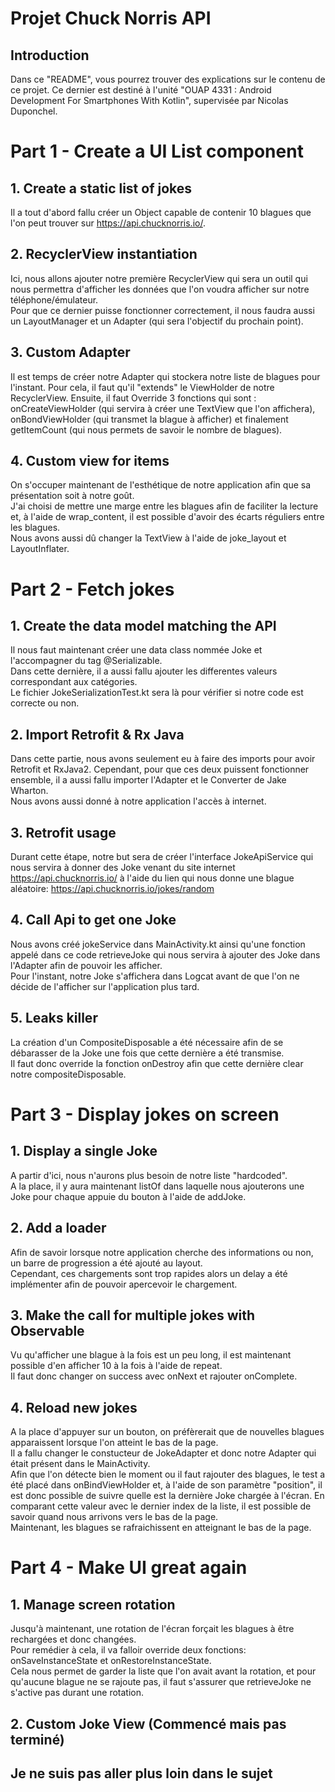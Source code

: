 # Projet Chuck Norris API

## Introduction

Dans ce "README", vous pourrez trouver des explications sur le contenu de ce projet. Ce dernier est destiné à l'unité "OUAP 4331 : Android Development For Smartphones With Kotlin", supervisée par Nicolas Duponchel.


# Part 1 - Create a UI List component

## 1. Create a static list of jokes

Il a tout d'abord fallu créer un Object capable de contenir 10 blagues que l'on peut trouver sur https://api.chucknorris.io/.

## 2. RecyclerView instantiation

Ici, nous allons ajouter notre première RecyclerView qui sera un outil qui nous permettra d'afficher les données que l'on voudra afficher sur notre téléphone/émulateur.  
Pour que ce dernier puisse fonctionner correctement, il nous faudra aussi un LayoutManager et un Adapter (qui sera l'objectif du prochain point).

## 3. Custom Adapter

Il est temps de créer notre Adapter qui stockera notre liste de blagues pour l'instant. Pour cela, il faut qu'il "extends" le ViewHolder de notre RecyclerView. Ensuite, il faut Override 3 fonctions qui sont : onCreateViewHolder (qui servira à créer une TextView que l'on affichera), onBondViewHolder (qui transmet la blague à afficher) et finalement getItemCount (qui nous permets de savoir le nombre de blagues).

## 4. Custom view for items

On s'occuper maintenant de l'esthétique de notre application afin que sa présentation soit à notre goût.  
J'ai choisi de mettre une marge entre les blagues afin de faciliter la lecture et, à l'aide de wrap_content, il est possible d'avoir des écarts réguliers entre les blagues.  
Nous avons aussi dû changer la TextView à l'aide de joke_layout et LayoutInflater.


# Part 2 - Fetch jokes

## 1. Create the data model matching the API

Il nous faut maintenant créer une data class nommée Joke et l'accompagner du tag @Serializable.  
Dans cette dernière, il a aussi fallu ajouter les differentes valeurs correspondant aux catégories.  
Le fichier JokeSerializationTest.kt sera là pour vérifier si notre code est correcte ou non.

## 2. Import Retrofit & Rx Java

Dans cette partie, nous avons seulement eu à faire des imports pour avoir Retrofit et RxJava2. Cependant, pour que ces deux puissent fonctionner ensemble, il a aussi fallu importer l'Adapter et le Converter de Jake Wharton.  
Nous avons aussi donné à notre application l'accès à internet.

## 3. Retrofit usage

Durant cette étape, notre but sera de créer l'interface JokeApiService qui nous servira à donner des Joke venant du site internet https://api.chucknorris.io/ à l'aide du lien qui nous donne une blague aléatoire: https://api.chucknorris.io/jokes/random

## 4. Call Api to get one Joke

Nous avons créé jokeService dans MainActivity.kt ainsi qu'une fonction appelé dans ce code retrieveJoke qui nous servira à ajouter des Joke dans l'Adapter afin de pouvoir les afficher.  
Pour l'instant, notre Joke s'affichera dans Logcat avant de que l'on ne décide de l'afficher sur l'application plus tard.

## 5. Leaks killer

La création d'un CompositeDisposable a été nécessaire afin de se débarasser de la Joke une fois que cette dernière a été transmise.  
Il faut donc override la fonction onDestroy afin que cette dernière clear notre compositeDisposable.


# Part 3 - Display jokes on screen

## 1. Display a single Joke

A partir d'ici, nous n'aurons plus besoin de notre liste "hardcoded".  
A la place, il y aura maintenant listOf<Joke> dans laquelle nous ajouterons une Joke pour chaque appuie du bouton à l'aide de addJoke.

## 2. Add a loader

Afin de savoir lorsque notre application cherche des informations ou non, un barre de progression a été ajouté au layout.  
Cependant, ces chargements sont trop rapides alors un delay a été implémenter afin de pouvoir apercevoir le chargement.

## 3. Make the call for multiple jokes with Observable

Vu qu'afficher une blague à la fois est un peu long, il est maintenant possible d'en afficher 10 à la fois à l'aide de repeat.  
Il faut donc changer on success avec onNext et rajouter onComplete.

## 4. Reload new jokes

A la place d'appuyer sur un bouton, on préfèrerait que de nouvelles blagues apparaissent lorsque l'on atteint le bas de la page.  
Il a fallu changer le constucteur de JokeAdapter et donc notre Adapter qui était présent dans le MainActivity.  
Afin que l'on détecte bien le moment ou il faut rajouter des blagues, le test a été placé dans onBindViewHolder et, à l'aide de son paramètre "position", il est donc possible de suivre quelle est la dernière Joke chargée à l'écran. En comparant cette valeur avec le dernier index de la liste, il est possible de savoir quand nous arrivons vers le bas de la page.  
Maintenant, les blagues se rafraichissent en atteignant le bas de la page.


# Part 4 - Make UI great again

## 1. Manage screen rotation

Jusqu'à maintenant, une rotation de l'écran forçait les blagues à être rechargées et donc changées.  
Pour remédier à cela, il va falloir override deux fonctions: onSaveInstanceState et onRestoreInstanceState.  
Cela nous permet de garder la liste que l'on avait avant la rotation, et pour qu'aucune blague ne se rajoute pas, il faut s'assurer que retrieveJoke ne s'active pas durant une rotation.

## 2. Custom Joke View (Commencé mais pas terminé)

## Je ne suis pas aller plus loin dans le sujet